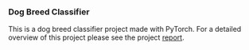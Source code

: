 ### Dog Breed Classifier
This is a dog breed classifier project made with PyTorch. For a detailed overview of this project please see the project [report](https://github.com/ardaatahan/dog-breed-classifier/blob/master/project_report.md).
